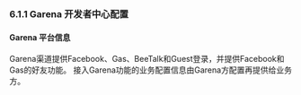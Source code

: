 ### 6.1.1  Garena 开发者中心配置

#### Garena 平台信息    
    
Garena渠道提供Facebook、Gas、BeeTalk和Guest登录，并提供Facebook和Gas的好友功能。
接入Garena功能的业务配置信息由Garena方配置再提供给业务方。

